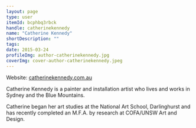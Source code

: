 ```yaml
---
layout: page
type: user
itemId: bcphbq3rbck
handle: catherinekennedy
name: "Catherine Kennedy"
shortDescription: ""
tags:
date: 2015-03-24
profileImg: author-catherinekennedy.jpg
coverImg: cover-author-catherinekennedy.jpeg
---
```


Website: <a href="https://catherinekennedy.com.au/" target="_blank">catherinekennedy.com.au</a>

Catherine Kennedy is a painter and installation artist who lives and works in Sydney and the Blue Mountains.

Catherine began her art studies at the National Art School, Darlinghurst and has recently completed an M.F.A. by research at COFA/UNSW Art and Design.
